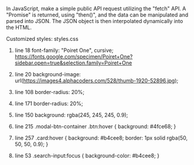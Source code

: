 In JavaScript, make a simple public API request utilizing the "fetch" API. A "Promise" is returned, using "then()", and the data can be manipulated and parsed into JSON. The JSON object is then interpolated dynamically into the HTML.

Customized styles:
styles.css

1. line 18
   font-family: "Poiret One", cursive;
   https://fonts.google.com/specimen/Poiret+One?sidebar.open=true&selection.family=Poiret+One

2. line 20
   background-image: url(https://images4.alphacoders.com/528/thumb-1920-52896.jpg);

3. line 108
   border-radius: 20%;

4. line 171
   border-radius: 20%;

5. line 150
   background: rgba(245, 245, 245, 0.9);

6. line 215
   .modal-btn-container .btn:hover {
   background: #4fce68;
   }

7. line 257
   .card:hover {
   background: #b4cee8;
   border: 1px solid rgba(50, 50, 50, 0.9);
   }

8. line 53
   .search-input:focus {
   background-color: #b4cee8;
   }
